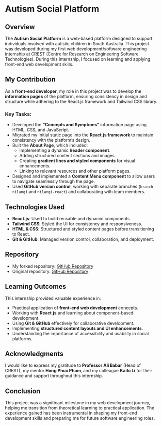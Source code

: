 # Autism Social Platform

## Overview
The **Autism Social Platform** is a web-based platform designed to support individuals involved with autistic children in South Australia. This project was developed during my first web development/software engineering internship at CREST (Centre for Research on Engineering Software Technologies). During this internship, I focused on learning and applying front-end web development skills.

## My Contribution
As a **front-end developer**, my role in this project was to develop the **information pages** of the platform, ensuring consistency in design and structure while adhering to the React.js framework and Tailwind CSS library.

### Key Tasks:
- Developed the **"Concepts and Symptoms"** information page using HTML, CSS, and JavaScript.
- Migrated my initial static page into the **React.js framework** to maintain consistency with the platform’s design.
- Built the **About Page**, which included:
  - Implementing a dynamic **header component**.
  - Adding structured content sections and images.
  - Creating **gradient lines and styled components** for visual enhancements.
  - Linking to relevant resources and other platform pages.
- Designed and implemented a **Content Menu component** to allow users to navigate seamlessly through the page.
- Used **GitHub version control**, working with separate branches (`branch-nilangi` and `nilangi-react`) and collaborating with team members.

## Technologies Used
- **React.js**: Used to build reusable and dynamic components.
- **Tailwind CSS**: Styled the UI for consistency and responsiveness.
- **HTML & CSS**: Structured and styled content pages before transitioning to React.
- **Git & GitHub**: Managed version control, collaboration, and deployment.

## Repository
- My forked repository: [GitHub Repository](https://github.com/NilaSithu/Autism-Social-Platform/tree/nilangi-react)
- Original repository: [GitHub Repository](https://github.com/Kylektt/Autism-Social-Platform/tree/nilangi-react)

## Learning Outcomes
This internship provided valuable experience in:
- Practical application of **front-end web development** concepts.
- Working with **React.js** and learning about component-based development.
- Using **Git & GitHub** effectively for collaborative development.
- Implementing **structured content layouts and UI enhancements**.
- Understanding the importance of accessibility and usability in social platforms.

## Acknowledgments
I would like to express my gratitude to **Professor Ali Babar** (Head of CREST), my mentor **Hong Phuc Pham**, and my colleague **Kaito Li** for their guidance and support throughout this internship.

## Conclusion
This project was a significant milestone in my web development journey, helping me transition from theoretical learning to practical application. The experience gained has been instrumental in shaping my front-end development skills and preparing me for future software engineering roles.
